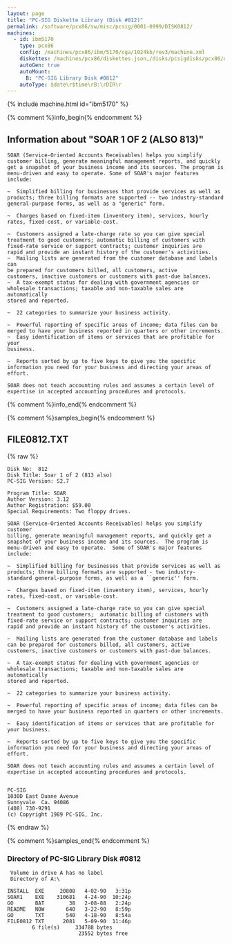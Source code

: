 ```yaml
---
layout: page
title: "PC-SIG Diskette Library (Disk #812)"
permalink: /software/pcx86/sw/misc/pcsig/0001-0999/DISK0812/
machines:
  - id: ibm5170
    type: pcx86
    config: /machines/pcx86/ibm/5170/cga/1024kb/rev3/machine.xml
    diskettes: /machines/pcx86/diskettes.json,/disks/pcsigdisks/pcx86/diskettes.json
    autoGen: true
    autoMount:
      B: "PC-SIG Library Disk #0812"
    autoType: $date\r$time\rB:\rDIR\r
---
```


{% include machine.html id="ibm5170" %}

{% comment %}info_begin{% endcomment %}

## Information about "SOAR 1 OF 2 (ALSO 813)"

    SOAR (Service-Oriented Accounts Receivables) helps you simplify
    customer billing, generate meaningful management reports, and quickly
    get a snapshot of your business income and its sources. The program is
    menu-driven and easy to operate. Some of SOAR's major features include:
    
    ~  Simplified billing for businesses that provide services as well as
    products; three billing formats are supported -- two industry-standard
    general-purpose forms, as well as a "generic" form.
    
    ~  Charges based on fixed-item (inventory item), services, hourly
    rates, fixed-cost, or variable-cost.
    
    ~  Customers assigned a late-charge rate so you can give special
    treatment to good customers; automatic billing of customers with
    fixed-rate service or support contracts; customer inquiries are
    rapid and provide an instant history of the customer's activities.
    ~  Mailing lists are generated from the customer database and labels can
    be prepared for customers billed, all customers, active
    customers, inactive customers or customers with past-due balances.
    ~  A tax-exempt status for dealing with government agencies or
    wholesale transactions; taxable and non-taxable sales are automatically
    stored and reported.
    
    ~  22 categories to summarize your business activity.
    
    ~  Powerful reporting of specific areas of income; data files can be
    merged to have your business reported in quarters or other increments.
    ~  Easy identification of items or services that are profitable for your
    business.
    
    ~  Reports sorted by up to five keys to give you the specific
    information you need for your business and directing your areas of
    effort.
    
    SOAR does not teach accounting rules and assumes a certain level of
    expertise in accepted accounting procedures and protocols.
{% comment %}info_end{% endcomment %}

{% comment %}samples_begin{% endcomment %}

## FILE0812.TXT

{% raw %}
```
Disk No:  812
Disk Title: Soar 1 of 2 (813 also)
PC-SIG Version: S2.7

Program Title: SOAR
Author Version: 3.12
Author Registration: $59.00
Special Requirements: Two floppy drives.

SOAR (Service-Oriented Accounts Receivables) helps you simplify customer
billing, generate meaningful management reports, and quickly get a
snapshot of your business income and its sources.  The program is
menu-driven and easy to operate.  Some of SOAR's major features include:

~  Simplified billing for businesses that provide services as well as
products; three billing formats are supported - two industry-
standard general-purpose forms, as well as a ``generic'' form.

~  Charges based on fixed-item (inventory item), services, hourly
rates, fixed-cost, or variable-cost.

~  Customers assigned a late-charge rate so you can give special
treatment to good customers;  automatic billing of customers with
fixed-rate service or support contracts; customer inquiries are
rapid and provide an instant history of the customer's activities.

~  Mailing lists are generated from the customer database and labels
can be prepared for customers billed, all customers, active
customers, inactive customers or customers with past-due balances.

~  A tax-exempt status for dealing with government agencies or
wholesale transactions; taxable and non-taxable sales are automatically
stored and reported.

~  22 categories to summarize your business activity.

~  Powerful reporting of specific areas of income; data files can be
merged to have your business reported in quarters or other increments.

~  Easy identification of items or services that are profitable for
your business.

~  Reports sorted by up to five keys to give you the specific
information you need for your business and directing your areas of
effort.

SOAR does not teach accounting rules and assumes a certain level of
expertise in accepted accounting procedures and protocols.


PC-SIG
1030D East Duane Avenue
Sunnyvale  Ca. 94086
(408) 730-9291
(c) Copyright 1989 PC-SIG, Inc.
```
{% endraw %}

{% comment %}samples_end{% endcomment %}

### Directory of PC-SIG Library Disk #0812

     Volume in drive A has no label
     Directory of A:\

    INSTALL  EXE     20808   4-02-90   3:31p
    SOAR1    EXE    310681   4-24-90  10:24p
    GO       BAT        38   2-08-88   2:24p
    README   NOW       640   3-22-90   8:59p
    GO       TXT       540   4-18-90   8:54a
    FILE0812 TXT      2081   5-09-90  11:46p
            6 file(s)     334788 bytes
                           23552 bytes free
